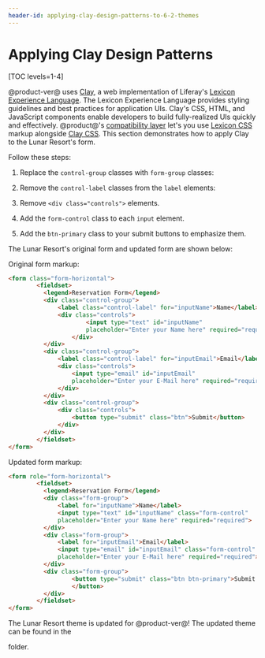 ```yaml
---
header-id: applying-clay-design-patterns-to-6-2-themes
---
```


# Applying Clay Design Patterns

[TOC levels=1-4]

@product-ver@ uses [Clay](https://liferay.github.io/clay/), a web implementation 
of Liferay's [Lexicon Experience Language](https://lexicondesign.io/). The 
Lexicon Experience Language provides styling guidelines and best practices for 
application UIs. Clay's CSS, HTML, and JavaScript components enable developers 
to build fully-realized UIs quickly and effectively. @product@'s 
[compatibility layer](/docs/7-2/tutorials/-/knowledge_base/t/using-the-bootstrap-3-lexicon-css-compatibility-layer) 
let's you use [Lexicon CSS](https://lexiconcss.wedeploy.io/) markup alongside 
[Clay CSS](https://clayui.com/). This section demonstrates how to apply Clay to 
the Lunar Resort's form. 

Follow these steps:

1.  Replace the `control-group` classes with `form-group` classes:

2.  Remove the `control-label` classes from the `label` elements:

3.  Remove `<div class="controls">` elements.

4.  Add the `form-control` class to each `input` element.

5.  Add the `btn-primary` class to your submit buttons to emphasize them.

The Lunar Resort's original form and updated form are shown below:

Original form markup:

```html
<form class="form-horizontal">
        <fieldset>
          <legend>Reservation Form</legend>
          <div class="control-group">
              <label class="control-label" for="inputName">Name</label>
              <div class="controls">
                      <input type="text" id="inputName"
                      placeholder="Enter your Name here" required="required">
                  </div>
          </div>
          <div class="control-group">
              <label class="control-label" for="inputEmail">Email</label>
              <div class="controls">
                  <input type="email" id="inputEmail"
                  placeholder="Enter your E-Mail here" required="required">
              </div>
          </div>
          <div class="control-group">
              <div class="controls">
                  <button type="submit" class="btn">Submit</button>
              </div>
          </div>
        </fieldset>
</form>
```

Updated form markup:

```html
<form role="form-horizontal">
        <fieldset>
          <legend>Reservation Form</legend>
          <div class="form-group">
              <label for="inputName">Name</label>
              <input type="text" id="inputName" class="form-control"
              placeholder="Enter your Name here" required="required">
          </div>
          <div class="form-group">
              <label for="inputEmail">Email</label>
              <input type="email" id="inputEmail" class="form-control"
              placeholder="Enter your E-Mail here" required="required">
          </div>
          <div class="form-group">
                  <button type="submit" class="btn btn-primary">Submit
                  </button>
          </div>
        </fieldset>
</form>
```

The Lunar Resort theme is updated for @product-ver@! The updated theme can be 
found in the 
<!-- WHAT IS THE FOLDER FOR THE FINISHED UPDATED THEME? THIS WILL BE THE SAME 
FOR ALL TUTORIAL PATHS --> 
folder. 
